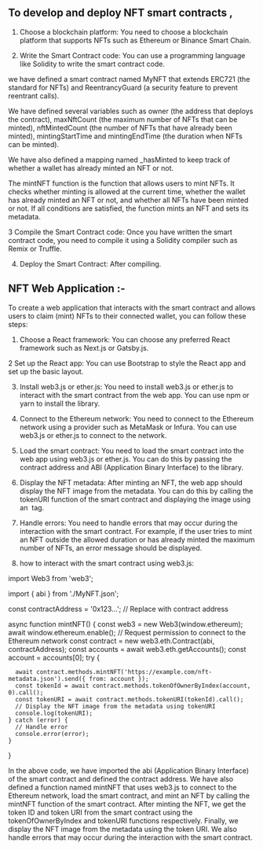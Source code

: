 To develop and deploy NFT smart contracts ,
-----------------------------------------------------------------------------------------------------------------------------
  1. Choose a blockchain platform: You need to choose a blockchain platform that supports NFTs such as Ethereum or Binance Smart Chain.

  2. Write the Smart Contract code: You can use a programming language like Solidity to write the smart contract code. 
  
  we have defined a smart contract named MyNFT that extends ERC721 (the standard for NFTs) and ReentrancyGuard (a security feature to prevent reentrant calls).

  We have defined several variables such as owner (the address that deploys the contract), maxNftCount (the maximum number of NFTs that can be minted), nftMintedCount    (the number of NFTs that have already been minted), mintingStartTime and mintingEndTime (the duration when NFTs can be minted).

  We have also defined a mapping named _hasMinted to keep track of whether a wallet has already minted an NFT or not.

  The mintNFT function is the function that allows users to mint NFTs. It checks whether minting is allowed at the current time, whether the wallet has already minted an   NFT or not, and whether all NFTs have been minted or not. If all conditions are satisfied, the function mints an NFT and sets its metadata.

  3 Compile the Smart Contract code: Once you have written the smart contract code, you need to compile it using a Solidity compiler such as Remix or Truffle.

  4. Deploy the Smart Contract: After compiling.
  
  NFT Web Application :-
  --------------------
  To create a web application that interacts with the smart contract and allows users to claim (mint) NFTs to their connected wallet, you can follow these steps:

  1. Choose a React framework: You can choose any preferred React framework such as Next.js or Gatsby.js.

  2 Set up the React app: You can use Bootstrap to style the React app and set up the basic layout.

  3. Install web3.js or ether.js: You need to install web3.js or ether.js to interact with the smart contract from the web app. You can use npm or yarn to install the   library.

  4. Connect to the Ethereum network: You need to connect to the Ethereum network using a provider such as MetaMask or Infura. You can use web3.js or ether.js to connect to the network.

  5. Load the smart contract: You need to load the smart contract into the web app using web3.js or ether.js. You can do this by passing the contract address and ABI (Application Binary Interface) to the library.

  6. Display the NFT metadata: After minting an NFT, the web app should display the NFT image from the metadata. You can do this by calling the tokenURI function of the smart contract and displaying the image using an <img> tag.
  
  7. Handle errors: You need to handle errors that may occur during the interaction with the smart contract. For example, if the user tries to mint an NFT outside the allowed duration or has already minted the maximum number of NFTs, an error message should be displayed.
  
  8. how to interact with the smart contract using web3.js:
  
  import Web3 from 'web3';
  
  import { abi } from './MyNFT.json';
  
  const contractAddress = '0x123...'; // Replace with contract address
  
  async function mintNFT() {
    const web3 = new Web3(window.ethereum);
    await window.ethereum.enable(); // Request permission to connect to the Ethereum network
    const contract = new web3.eth.Contract(abi, contractAddress);
    const accounts = await web3.eth.getAccounts();
    const account = accounts[0];
    try {
    
      await contract.methods.mintNFT('https://example.com/nft-metadata.json').send({ from: account });
      const tokenId = await contract.methods.tokenOfOwnerByIndex(account, 0).call();
      const tokenURI = await contract.methods.tokenURI(tokenId).call();
      // Display the NFT image from the metadata using tokenURI
      console.log(tokenURI);
    } catch (error) {
      // Handle error
      console.error(error);
    }
    
  }
  

In the above code, we have imported the abi (Application Binary Interface) of the smart contract and defined the contract address. We have also defined a function named mintNFT that uses web3.js to connect to the Ethereum network, load the smart contract, and mint an NFT by calling the mintNFT function of the smart contract. After minting the NFT, we get the token ID and token URI from the smart contract using the tokenOfOwnerByIndex and tokenURI functions respectively. Finally, we display the NFT image from the metadata using the token URI. We also handle errors that may occur during the interaction with the smart contract.
